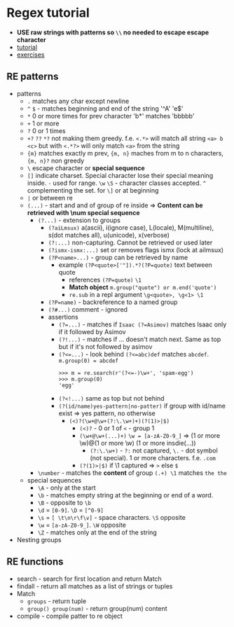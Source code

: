 # Regex tutorial
- **USE raw strings with patterns so `\\` no needed to escape escape character**
- [tutorial](https://www.w3resource.com/python/python-regular-expression.php#re1)
- [exercises](https://www.w3resource.com/python-exercises/re/)

## RE patterns
- patterns
    - `.` matches any char except newline
    - `^` `$` - matches beginning and end of the string '^A' 'e$'
    - `*` 0 or more times for prev character 'b*' matches 'bbbbb'
    - `+` 1 or more
    - `?` 0 or 1 times
    - `+?` `??` `*?` not making them greedy. f.e. `<.*>` will match all string `<a> b <c>`
        but with `<.*?>` will only match `<a>` from the string
    - `{m}` matches exactly m prev, `{m, n}` maches from m to n characters, `{m, n}?` non greedy
    - `\` escape character or **special sequence**
    - `[]` indicate charset. Special character lose their special meaning inside. `-` used for range. `\w` `\S` - character classes accepted. `^` complementing the set. for `\]` or at beginning
    - `|` or between re
    - `(...)` - start and and of group of re inside => **Content can be retrieved with \num special sequence**
        - `(?...)` - extension to groups
            - `(?aiLmsux)` a(ascii), i(ignore case), L(locale), M(multiline), s(dot matches all), u(unicode), x(verbose)  
            - `(?:...)` non-capturing. Cannot be retrieved or used later
            - `(?ismx-ismx:...)` set or removes flags ismx (lock at ailmsux)
            - `(?P<name>...)` - group can be retrieved by name
                - example `(?P<quote>['"]).*?(?P=quote)` text between quote
                    - references `(?P=quote)` `\1`
                    - **Match object** `m.group("quote") or m.end('quote')`
                    - `re.sub` in a repl argument `\g<quote>, \g<1> \1`
            - `(?P=name)` - backreference to a named group
            - `(?#...)` comment - ignored
            - assertions
                - `(?=...)` - matches if `Isaac (?=Asimov)` matches Isaac only if it followed by Asimov
                - `(?!...)` - matches if ... doesn't match next. Same as top but if it's not followed by asimov
                - `(?<=...)` - look behind `(?<=abc)def` matches `abcdef`. `m.group(0) = abcdef`
                    ```shell
                    >>> m = re.search(r'(?<=-)\w+', 'spam-egg')
                    >>> m.group(0)
                    'egg'
                    ```
                - `(?<!...)` same as top but not behind
                - `(?(id/name)yes-pattern|no-patter)` if group with id/name exist => yes pattern, no otherwise
                    - `(<)?(\w+@\w+(?:\.\w+)+)(?(1)>|$)`
                        - `(<)?` - 0 or 1 of `<` - group 1
                        - `(\w+@\w+(...)+)` `\w = [a-zA-Z0-9_]` => (1 or more \w)@(1 or more \w) (1 or more insdie(...))
                            - `(?:\.\w+)` - `?:` not captured, `\.` - dot symbol (not special). 1 or more characters. f.e. `.com`
                        - `(?(1)>|$)` if \1 captured => `>` else `$` 
        - `\number` - matches the **content** of group `(.+) \1` matches `the the`
    - special sequences
        - `\A` - only at the start
        - `\b` - matches empty string at the beginning or end of a word.
        - `\B` - opposite to `\b`
        - `\d` = `[0-9]`. `\D` = `[^0-9]`
        - `\s` = `[ \t\n\r\f\v]` - space characters. `\S` opposite
        - `\w` = `[a-zA-Z0-9_]`. `\W` opposite
        - `\Z` - matches only at the end of the string
- Nesting groups
## RE functions
- search - search for first location and return Match
- findall - return all matches as a list of strings or tuples
- Match
    - `groups` - return tuple
    - `group() group(num)` - return group(num) content
- compile - compile patter to re object

